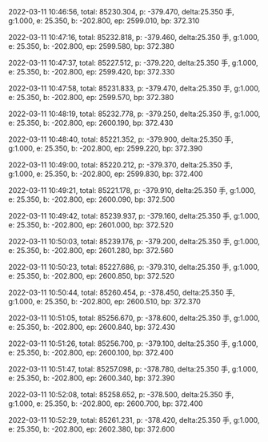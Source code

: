2022-03-11 10:46:56, total: 85230.304, p: -379.470, delta:25.350 手, g:1.000, e: 25.350, b: -202.800, ep: 2599.010, bp: 372.310

2022-03-11 10:47:16, total: 85232.818, p: -379.460, delta:25.350 手, g:1.000, e: 25.350, b: -202.800, ep: 2599.580, bp: 372.380

2022-03-11 10:47:37, total: 85227.512, p: -379.220, delta:25.350 手, g:1.000, e: 25.350, b: -202.800, ep: 2599.420, bp: 372.330

2022-03-11 10:47:58, total: 85231.833, p: -379.470, delta:25.350 手, g:1.000, e: 25.350, b: -202.800, ep: 2599.570, bp: 372.380

2022-03-11 10:48:19, total: 85232.778, p: -379.250, delta:25.350 手, g:1.000, e: 25.350, b: -202.800, ep: 2600.190, bp: 372.430

2022-03-11 10:48:40, total: 85221.352, p: -379.900, delta:25.350 手, g:1.000, e: 25.350, b: -202.800, ep: 2599.220, bp: 372.390

2022-03-11 10:49:00, total: 85220.212, p: -379.370, delta:25.350 手, g:1.000, e: 25.350, b: -202.800, ep: 2599.830, bp: 372.400

2022-03-11 10:49:21, total: 85221.178, p: -379.910, delta:25.350 手, g:1.000, e: 25.350, b: -202.800, ep: 2600.090, bp: 372.500

2022-03-11 10:49:42, total: 85239.937, p: -379.160, delta:25.350 手, g:1.000, e: 25.350, b: -202.800, ep: 2601.000, bp: 372.520

2022-03-11 10:50:03, total: 85239.176, p: -379.200, delta:25.350 手, g:1.000, e: 25.350, b: -202.800, ep: 2601.280, bp: 372.560

2022-03-11 10:50:23, total: 85227.686, p: -379.310, delta:25.350 手, g:1.000, e: 25.350, b: -202.800, ep: 2600.850, bp: 372.520

2022-03-11 10:50:44, total: 85260.454, p: -378.450, delta:25.350 手, g:1.000, e: 25.350, b: -202.800, ep: 2600.510, bp: 372.370

2022-03-11 10:51:05, total: 85256.670, p: -378.600, delta:25.350 手, g:1.000, e: 25.350, b: -202.800, ep: 2600.840, bp: 372.430

2022-03-11 10:51:26, total: 85256.700, p: -379.100, delta:25.350 手, g:1.000, e: 25.350, b: -202.800, ep: 2600.100, bp: 372.400

2022-03-11 10:51:47, total: 85257.098, p: -378.780, delta:25.350 手, g:1.000, e: 25.350, b: -202.800, ep: 2600.340, bp: 372.390

2022-03-11 10:52:08, total: 85258.652, p: -378.500, delta:25.350 手, g:1.000, e: 25.350, b: -202.800, ep: 2600.700, bp: 372.400

2022-03-11 10:52:29, total: 85261.231, p: -378.420, delta:25.350 手, g:1.000, e: 25.350, b: -202.800, ep: 2602.380, bp: 372.600